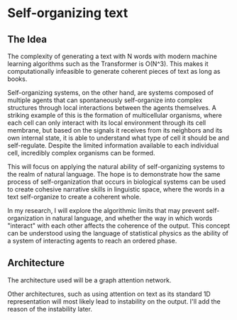 # Self-organizing text

## The Idea
The complexity of generating a text with N words with modern machine learning algorithms such as the Transformer is O(N^3). This makes it computationally infeasible to generate coherent pieces of text as long as books. 

Self-organizing systems, on the other hand, are systems composed of multiple agents that can spontaneously self-organize into complex structures through local interactions between the agents themselves. A striking example of this is the formation of multicellular organisms, where each cell can only interact with its local environment through its cell membrane, but based on the signals it receives from its neighbors and its own internal state, it is able to understand what type of cell it should be and self-regulate. Despite the limited information available to each individual cell, incredibly complex organisms can be formed.

This will focus on applying the natural ability of self-organizing systems to the realm of natural language. The hope is to demonstrate how the same process of self-organization that occurs in biological systems can be used to create cohesive narrative skills in linguistic space, where the words in a text self-organize to create a coherent whole.

In my research, I will explore the algorithmic limits that may prevent self-organization in natural language, and whether the way in which words "interact" with each other affects the coherence of the output. This concept can be understood using the language of statistical physics as the ability of a system of interacting agents to reach an ordered phase.

## Architecture
The architecture used will be a graph attention network.

Other architectures, such as using attention on text as its standard 1D representation will most likely lead to instability on the output. I'll add the reason of the instability later.



